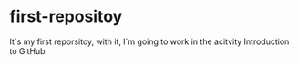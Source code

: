 # first-repositoy
It´s my first reporsitoy, with it, I´m going to work in the acitvity Introduction to GitHub
